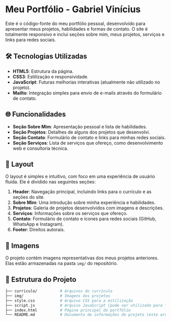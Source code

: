 # Meu Portfólio - Gabriel Vinícius

Este é o código-fonte do meu portfólio pessoal, desenvolvido para apresentar meus projetos, habilidades e formas de contato. O site é totalmente responsivo e inclui seções sobre mim, meus projetos, serviços e links para redes sociais.

## 🛠️ Tecnologias Utilizadas

- **HTML5**: Estrutura da página.
- **CSS3**: Estilização e responsividade.
- **JavaScript**: Futuras melhorias interativas (atualmente não utilizado no projeto).
- **Mailto**: Integração simples para envio de e-mails através do formulário de contato.

## 🌐 Funcionalidades

- **Seção Sobre Mim**: Apresentação pessoal e lista de habilidades.
- **Seção Projetos**: Detalhes de alguns dos projetos que desenvolvi.
- **Seção Contato**: Formulário de contato e links para minhas redes sociais.
- **Seção Serviços**: Lista de serviços que ofereço, como desenvolvimento web e consultoria técnica.

## 🎨 Layout

O layout é simples e intuitivo, com foco em uma experiência de usuário fluida. Ele é dividido nas seguintes seções:

1. **Header**: Navegação principal, incluindo links para o currículo e as seções do site.
2. **Sobre Mim**: Uma introdução sobre minha experiência e habilidades.
3. **Projetos**: Galeria de projetos desenvolvidos com imagens e descrições.
4. **Serviços**: Informações sobre os serviços que ofereço.
5. **Contato**: Formulário de contato e ícones para redes sociais (GitHub, WhatsApp e Instagram).
6. **Footer**: Direitos autorais.

## 📸 Imagens

O projeto contém imagens representativas dos meus projetos anteriores. Elas estão armazenadas na pasta `img/` do repositório.

## 📂 Estrutura do Projeto

```bash
├── curriculo/          # Arquivos do currículo
├── img/                # Imagens dos projetos
├── style.css           # Arquivo CSS para a estilização
├── script.js           # Arquivo JavaScript (pode ser utilizado para futuras melhorias)
├── index.html          # Página principal do portfólio
└── README.md           # Documento de informações do projeto (este arquivo)

